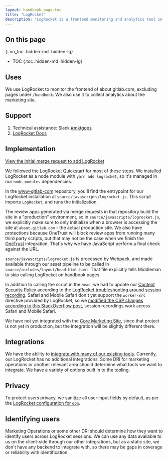 ```yaml
---
layout: handbook-page-toc
title: "LogRocket"
description: "LogRocket is a frontend monitoring and analytics tool in use by the GitLab Marketing team, only on about.gitlab.com, excluding Handbook pages."
---
```


## On this page
{:.no_toc .hidden-md .hidden-lg}

- TOC
{:toc .hidden-md .hidden-lg}

## Uses

We use LogRocket to monitor the frontend of about.gitlab.com, excluding pages under `/handbook`. We also use it to collect analytics about the marketing site. 

## Support

1. Technical assistance: Slack [#mktgops](https://gitlab.slack.com/archives/mktgops)
1. [LogRocket Docs](https://logrocket.com/)

## Implementation

[View the initial merge request to add LogRocket](https://gitlab.com/gitlab-com/www-gitlab-com/-/merge_requests/90358)

We followed the [LogRocket Quickstart](https://docs.logrocket.com/docs/quickstart) for most of these steps. We installed LogRocket as a node module with `yarn add logrocket`, so it's managed in our `node_modules` dependencies.

In the [www-gitlab-com](https://gitlab.com/gitlab-com/www-gitlab-com) repository, you'll find the entrypoint for our LogRocket installation at `source/javascripts/logrocket.js`. This script imports `LogRocket`, and runs the initialization.

The review apps generated via merge requests in that repository build the site in a "production" environment, so in `source/javascripts/logrocket.js`, we explicitly make sure to only intitialize when a browser is accessing the site at `about.gitlab.com` - the actual production site. We also have protections because OneTrust will block review apps from running many third party scripts, but that may not be the case when we finish the [OneTrust](/handbook/marketing/marketing-operations/onetrust/) integration. That's why we have JavaScript perform a final check against the URL.

`source/javascripts/logrocket.js` is processed by Webpack, and made available through our asset pipeline to be called in `source/includes/layout/head.html.haml`. That file explicitly tells Middleman to skip calling LogRocket on handbook pages.

In addition to calling the script in the `head`, we had to update our [Content Security Policy](https://developer.mozilla.org/en-US/docs/Web/HTTP/Headers/Content-Security-Policy) according to the [LogRocket troubleshooting around session recording](https://docs.logrocket.com/docs/troubleshooting-sessions). Safari and Mobile Safari don't yet support the `worker-src` directive provided by LogRocket, so we [modified the CSP changes according to this StackOverflow post](https://stackoverflow.com/a/67163499/12502416), session recordings work across Safari and Mobile Safari.

We have not yet integrated with the [Core Marketing Site](https://gitlab.com/gitlab-com/marketing/core-marketing-site), since that project is not yet in production, but the integration will be slightly different there. 

## Integrations

We have the ability to [integrate with many of our existing tools](https://docs.logrocket.com/docs/integrations). Currently, our LogRocket has no additional integrations. Some DRI for marketing operations or another relevant area should determine what tools we want to integrate. We have a variety of options built in to the tooling.

## Privacy

To protect users privacy, we sanitize all user input fields by default, as per the [LogRocket configuration for `dom`](https://docs.logrocket.com/reference#dom).

## Identifying users

Marketing Operations or some other DRI should determine how they want to identify users across LogRocket sessions. We can use any data available to us on the client-side through our other integrations, but as a static site, we don't have any backend to integrate with, so there may be gaps in coverage or reliability with identification. 
